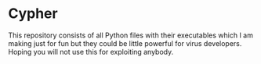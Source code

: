 # Cypher
This repository consists of all Python files with their executables which I am making just for fun but they could be little powerful for virus developers.  
Hoping you will not use this for exploiting anybody.
